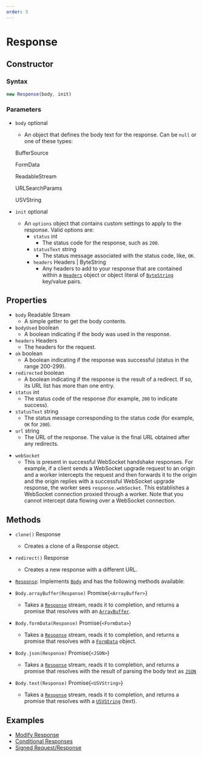 ```yaml
---
order: 5
---
```


# Response

## Constructor

### Syntax

```javascript
new Response(body, init)
```

### Parameters

<Definitions>

- `body` <Type>optional</Type>
    -  An object that defines the body text for the response. Can be `null` or one of these types:

    <TypeLink href="https://developer.mozilla.org/en-US/docs/Web/API/BufferSource">BufferSource</TypeLink> &nbsp;

     <TypeLink href="https://developer.mozilla.org/en-US/docs/Web/API/FormData">FormData</TypeLink> &nbsp;

     <TypeLink href="https://developer.mozilla.org/en-US/docs/Web/API/ReadableStream">ReadableStream</TypeLink> &nbsp;

     <TypeLink href="https://developer.mozilla.org/en-US/docs/Web/API/URLSearchParams">URLSearchParams</TypeLink> &nbsp; 

     <TypeLink href="https://developer.mozilla.org/en-US/docs/Web/API/USVString">USVString</TypeLink>    &nbsp;

- `init` <Type>optional</Type>
    -   An `options` object that contains custom settings to apply to the response. Valid options are:
        - `status` <Type>int</Type>
            - The status code for the response, such as `200`.
        - `statusText` <Type>string</Type>
            - The status message associated with the status code, like, `OK`.
        - `headers` <TypeLink href="/reference/apis/request#constructor-parameters">Headers</TypeLink> | <TypeLink href="https://developer.mozilla.org/en-US/docs/Web/API/ByteString">ByteString</TypeLink>
            - Any headers to add to your response that are contained within a [`Headers`](/reference/apis/request#constructor-parameters) object or object literal of [`ByteString`](https://developer.mozilla.org/en-US/docs/Web/API/ByteString) key/value pairs.

</Definitions>

## Properties

<Definitions>

- `body` <TypeLink href="/reference/apis/streams">Readable Stream</TypeLink>
    - A simple getter to get the body contents.
- `bodyUsed` <Type>boolean</Type>
    - A boolean indicating if the body was used in the response.
- `headers` <TypeLink href="/reference/apis/request#constructor-parameters">Headers</TypeLink>
    - The headers for the request.
- `ok` <Type>boolean</Type>
    - A boolean indicating if the response was successful (status in the range 200-299).
- `redirected` <Type>boolean</Type> 
    - A boolean indicating if the response is the result of a redirect. If so, its URL list has more than one entry.
- `status` <Type>int</Type>
    - The status code of the response (for example, `200` to indicate success).
- `statusText` <Type>string</Type>
    - The status message corresponding to the status code (for example, `OK` for `200`).
- `url` <Type>string</Type>
    - The URL of the response. The value is the final URL obtained after any redirects.

<!-- What type is this? WebSocket? -->
- `webSocket` 
    - This is present in successful WebSocket handshake responses. For example, if a client sends a WebSocket upgrade request to an origin and a worker intercepts the request and then forwards it to the origin and the origin replies with a successful WebSocket upgrade response, the worker sees `response.webSocket`. This establishes a WebSocket connection proxied through a worker. Note that you cannot intercept data flowing over a WebSocket connection.

</Definitions>

## Methods

<Definitions>

- `clone()` <TypeLink href="#response">Response</TypeLink>
    - Creates a clone of a <TypeLink href="#response">Response</TypeLink> object.

- `redirect()` <TypeLink href="#response">Response</TypeLink>
    - Creates a new response with a different URL.

- [`Response`](#response): Implements [`Body`](https://developer.mozilla.org/en-US/docs/Web/API/Body) and has the following methods available:

- <Code>Body.arrayBuffer(<TypeLink href="#response">Response</TypeLink>)</Code> <TypeLink href="https://developer.mozilla.org/en-US/docs/Web/API/ArrayBuffer">Promise{`<ArrayBuffer>`}</TypeLink>

    - Takes a [`Response`](#response) stream, reads it to completion, and returns a promise that resolves with an [`ArrayBuffer`](https://developer.mozilla.org/en-US/docs/Web/API/ArrayBuffer).

- <Code>Body.formData(<TypeLink href="#response">Response</TypeLink>)</Code> <TypeLink href="https://developer.mozilla.org/en-US/docs/Web/API/FormData">Promise{`<FormData>`}</TypeLink>

    - Takes a [`Response`](#response) stream, reads it to completion, and returns a promise that resolves with a [`FormData`](https://developer.mozilla.org/en-US/docs/Web/API/FormData) object. 

- <Code>Body.json(<TypeLink href="#response">Response</TypeLink>)</Code> <TypeLink href="https://developer.mozilla.org/en-US/docs/Web/">Promise{`<JSON>`}</TypeLink>

    - Takes a [`Response`](#response) stream, reads it to completion, and returns a promise that resolves with the result of parsing the body text as [`JSON`](https://developer.mozilla.org/en-US/docs/Web/)

- <Code>Body.text(<TypeLink href="#response">Response</TypeLink>)</Code> <TypeLink href="https://developer.mozilla.org/en-US/docs/Web/API/USVString">Promise{`<USVString>`}</TypeLink>

    - Takes a [`Response`](#response) stream, reads it to completion, and returns a promise that resolves with a [`USVString`](https://developer.mozilla.org/en-US/docs/Web/API/USVString) (text).

</Definitions>

  
  
## Examples

* [Modify Response](/templates/pages//modify_res_props)
* [Conditional Responses](/templates/pages/conditional_responses)
* [Signed Request/Response](/templates/pages/signed_request)
